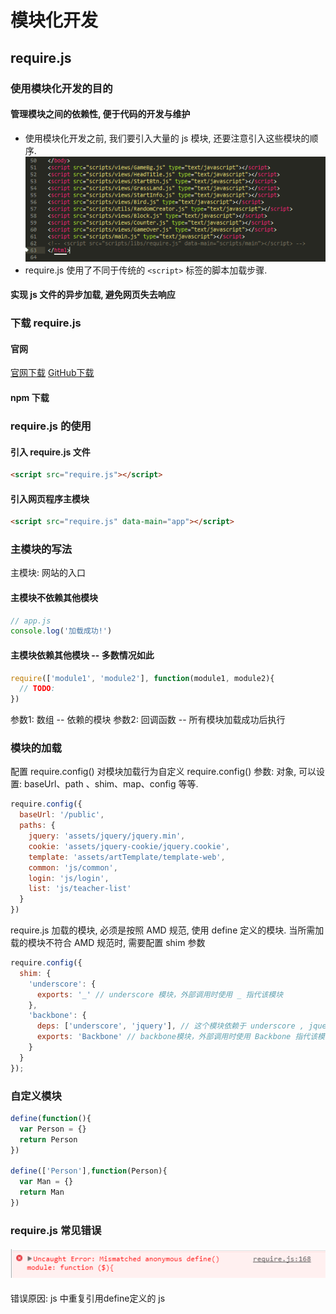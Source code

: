 # 模块化开发

## require.js

### 使用模块化开发的目的

#### 管理模块之间的依赖性, 便于代码的开发与维护

- 使用模块化开发之前, 我们要引入大量的 js 模块, 还要注意引入这些模块的顺序.
  ![](images/模块化/before.png)
- require.js 使用了不同于传统的 `<script>` 标签的脚本加载步骤.

#### 实现 js 文件的异步加载, 避免网页失去响应

### 下载 require.js

#### 官网

[官网下载](http://requirejs.org/)
[GitHub下载](https://github.com/requirejs/requirejs)

#### npm 下载

### require.js 的使用

#### 引入 require.js 文件

```html
<script src="require.js"></script>
```

#### 引入网页程序主模块

```html
<script src="require.js" data-main="app"></script>
```

### 主模块的写法

主模块: 网站的入口

#### 主模块不依赖其他模块

```javascript
// app.js
console.log('加载成功!')
```

#### 主模块依赖其他模块 -- 多数情况如此

```javascript
require(['module1', 'module2'], function(module1, module2){ 
  // TODO:
})
```

参数1: 数组 -- 依赖的模块
参数2: 回调函数 -- 所有模块加载成功后执行

### 模块的加载

配置 require.config() 对模块加载行为自定义
require.config() 参数: 对象, 可以设置: baseUrl、path 、shim、map、config 等等.

```javascript
require.config({
  baseUrl: '/public',
  paths: {
    jquery: 'assets/jquery/jquery.min',
    cookie: 'assets/jquery-cookie/jquery.cookie',
    template: 'assets/artTemplate/template-web',
    common: 'js/common',
    login: 'js/login',
    list: 'js/teacher-list'
  }
})
```

require.js 加载的模块, 必须是按照 AMD 规范, 使用 define 定义的模块.
当所需加载的模块不符合 AMD 规范时, 需要配置 shim 参数

```javascript
require.config({
  shim: {
    'underscore': {
      exports: '_' // underscore 模块，外部调用时使用 _ 指代该模块
    },
    'backbone': {
      deps: ['underscore', 'jquery'], // 这个模块依赖于 underscore , jquery 模块
      exports: 'Backbone' // backbone模块，外部调用时使用 Backbone 指代该模块
    }
  }
});
```

### 自定义模块

```javascript
define(function(){
  var Person = {}
  return Person
})

define(['Person'],function(Person){
  var Man = {}
  return Man
})
```

### require.js 常见错误

#### ![](images/模块化/require.js错误.png)

错误原因: js 中重复引用define定义的 js